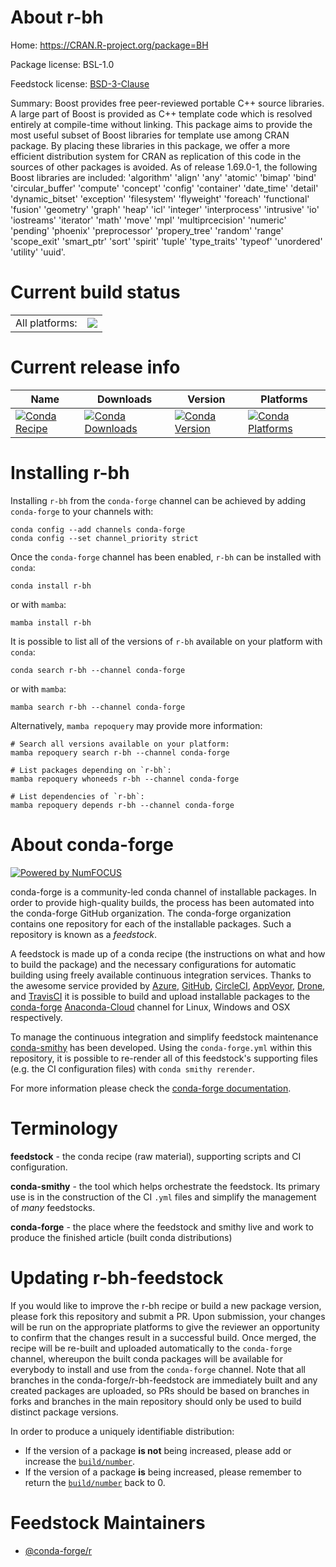 About r-bh
==========

Home: https://CRAN.R-project.org/package=BH

Package license: BSL-1.0

Feedstock license: [BSD-3-Clause](https://github.com/conda-forge/r-bh-feedstock/blob/main/LICENSE.txt)

Summary: Boost provides free peer-reviewed portable C++ source  libraries.  A large part of Boost is provided as C++ template code which is resolved entirely at compile-time without linking.  This  package aims to provide the most useful subset of Boost libraries  for template use among CRAN package. By placing these libraries in  this package, we offer a more efficient distribution system for CRAN  as replication of this code in the sources of other packages is  avoided. As of release 1.69.0-1, the following Boost libraries are included: 'algorithm' 'align' 'any' 'atomic' 'bimap' 'bind' 'circular_buffer' 'compute' 'concept' 'config' 'container' 'date_time' 'detail' 'dynamic_bitset' 'exception' 'filesystem' 'flyweight' 'foreach' 'functional' 'fusion' 'geometry' 'graph' 'heap' 'icl' 'integer' 'interprocess' 'intrusive' 'io' 'iostreams' 'iterator' 'math' 'move' 'mpl' 'multiprcecision' 'numeric' 'pending' 'phoenix' 'preprocessor' 'propery_tree' 'random' 'range' 'scope_exit' 'smart_ptr' 'sort' 'spirit' 'tuple' 'type_traits' 'typeof' 'unordered' 'utility' 'uuid'.

Current build status
====================


<table><tr><td>All platforms:</td>
    <td>
      <a href="https://dev.azure.com/conda-forge/feedstock-builds/_build/latest?definitionId=995&branchName=main">
        <img src="https://dev.azure.com/conda-forge/feedstock-builds/_apis/build/status/r-bh-feedstock?branchName=main">
      </a>
    </td>
  </tr>
</table>

Current release info
====================

| Name | Downloads | Version | Platforms |
| --- | --- | --- | --- |
| [![Conda Recipe](https://img.shields.io/badge/recipe-r--bh-green.svg)](https://anaconda.org/conda-forge/r-bh) | [![Conda Downloads](https://img.shields.io/conda/dn/conda-forge/r-bh.svg)](https://anaconda.org/conda-forge/r-bh) | [![Conda Version](https://img.shields.io/conda/vn/conda-forge/r-bh.svg)](https://anaconda.org/conda-forge/r-bh) | [![Conda Platforms](https://img.shields.io/conda/pn/conda-forge/r-bh.svg)](https://anaconda.org/conda-forge/r-bh) |

Installing r-bh
===============

Installing `r-bh` from the `conda-forge` channel can be achieved by adding `conda-forge` to your channels with:

```
conda config --add channels conda-forge
conda config --set channel_priority strict
```

Once the `conda-forge` channel has been enabled, `r-bh` can be installed with `conda`:

```
conda install r-bh
```

or with `mamba`:

```
mamba install r-bh
```

It is possible to list all of the versions of `r-bh` available on your platform with `conda`:

```
conda search r-bh --channel conda-forge
```

or with `mamba`:

```
mamba search r-bh --channel conda-forge
```

Alternatively, `mamba repoquery` may provide more information:

```
# Search all versions available on your platform:
mamba repoquery search r-bh --channel conda-forge

# List packages depending on `r-bh`:
mamba repoquery whoneeds r-bh --channel conda-forge

# List dependencies of `r-bh`:
mamba repoquery depends r-bh --channel conda-forge
```


About conda-forge
=================

[![Powered by
NumFOCUS](https://img.shields.io/badge/powered%20by-NumFOCUS-orange.svg?style=flat&colorA=E1523D&colorB=007D8A)](https://numfocus.org)

conda-forge is a community-led conda channel of installable packages.
In order to provide high-quality builds, the process has been automated into the
conda-forge GitHub organization. The conda-forge organization contains one repository
for each of the installable packages. Such a repository is known as a *feedstock*.

A feedstock is made up of a conda recipe (the instructions on what and how to build
the package) and the necessary configurations for automatic building using freely
available continuous integration services. Thanks to the awesome service provided by
[Azure](https://azure.microsoft.com/en-us/services/devops/), [GitHub](https://github.com/),
[CircleCI](https://circleci.com/), [AppVeyor](https://www.appveyor.com/),
[Drone](https://cloud.drone.io/welcome), and [TravisCI](https://travis-ci.com/)
it is possible to build and upload installable packages to the
[conda-forge](https://anaconda.org/conda-forge) [Anaconda-Cloud](https://anaconda.org/)
channel for Linux, Windows and OSX respectively.

To manage the continuous integration and simplify feedstock maintenance
[conda-smithy](https://github.com/conda-forge/conda-smithy) has been developed.
Using the ``conda-forge.yml`` within this repository, it is possible to re-render all of
this feedstock's supporting files (e.g. the CI configuration files) with ``conda smithy rerender``.

For more information please check the [conda-forge documentation](https://conda-forge.org/docs/).

Terminology
===========

**feedstock** - the conda recipe (raw material), supporting scripts and CI configuration.

**conda-smithy** - the tool which helps orchestrate the feedstock.
                   Its primary use is in the construction of the CI ``.yml`` files
                   and simplify the management of *many* feedstocks.

**conda-forge** - the place where the feedstock and smithy live and work to
                  produce the finished article (built conda distributions)


Updating r-bh-feedstock
=======================

If you would like to improve the r-bh recipe or build a new
package version, please fork this repository and submit a PR. Upon submission,
your changes will be run on the appropriate platforms to give the reviewer an
opportunity to confirm that the changes result in a successful build. Once
merged, the recipe will be re-built and uploaded automatically to the
`conda-forge` channel, whereupon the built conda packages will be available for
everybody to install and use from the `conda-forge` channel.
Note that all branches in the conda-forge/r-bh-feedstock are
immediately built and any created packages are uploaded, so PRs should be based
on branches in forks and branches in the main repository should only be used to
build distinct package versions.

In order to produce a uniquely identifiable distribution:
 * If the version of a package **is not** being increased, please add or increase
   the [``build/number``](https://docs.conda.io/projects/conda-build/en/latest/resources/define-metadata.html#build-number-and-string).
 * If the version of a package **is** being increased, please remember to return
   the [``build/number``](https://docs.conda.io/projects/conda-build/en/latest/resources/define-metadata.html#build-number-and-string)
   back to 0.

Feedstock Maintainers
=====================

* [@conda-forge/r](https://github.com/conda-forge/r/)

